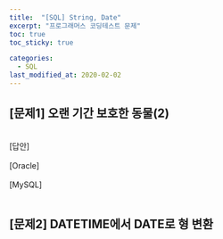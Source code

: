 ```yaml
---
title:  "[SQL] String, Date"
excerpt: "프로그래머스 코딩테스트 문제"
toc: true
toc_sticky: true

categories:
  - SQL
last_modified_at: 2020-02-02
---
```


## [문제1] 오랜 기간 보호한 동물(2)
<br>
[답안] <br>
<br>
[Oracle] <br>
<br>
[MySQL] <br>
<br>

## [문제2] DATETIME에서 DATE로 형 변환
